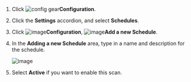 1. Click ![config gear](../images/config-gear.png)**Configuration**.

2. Click the **Settings** accordion, and select **Schedules**.

3. Click ![image](../images/1847.png)**Configuration**, ![image](../images/1862.png)**Add a new Schedule**.

4. In the **Adding a new Schedule** area, type in a name and description for the schedule.

    ![image](../images/1940.png)

5. Select **Active** if you want to enable this scan.
